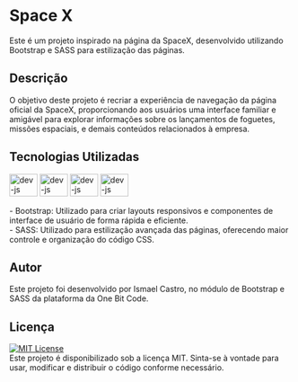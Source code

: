 # Space X
Este é um projeto inspirado na página da SpaceX, desenvolvido utilizando Bootstrap e SASS para estilização das páginas.

## Descrição
O objetivo deste projeto é recriar a experiência de navegação da página oficial da SpaceX, proporcionando aos usuários uma interface familiar e amigável para explorar informações sobre os lançamentos de foguetes, missões espaciais, e demais conteúdos relacionados à empresa.

## Tecnologias Utilizadas
<div>
        <img align="center" alt="dev-js" height="40" width="50" <img src="https://cdn.jsdelivr.net/gh/devicons/devicon/icons/html5/html5-original.svg" />
        <img align="center" alt="dev-js" height="40" width="50" <img src="https://cdn.jsdelivr.net/gh/devicons/devicon/icons/css3/css3-original.svg" />
        <img align="center" alt="dev-js" height="40" width="50" <img src="https://cdn.jsdelivr.net/gh/devicons/devicon@latest/icons/bootstrap/bootstrap-original.svg" />
        <img align="center" alt="dev-js" height="40" width="50" <img src="https://cdn.jsdelivr.net/gh/devicons/devicon@latest/icons/sass/sass-original.svg" />
</div><br>
- Bootstrap: Utilizado para criar layouts responsivos e componentes de interface de usuário de forma rápida e eficiente.<br>
- SASS: Utilizado para estilização avançada das páginas, oferecendo maior controle e organização do código CSS.

## Autor
Este projeto foi desenvolvido por Ismael Castro, no módulo de Bootstrap e SASS da plataforma da One Bit Code.

## Licença
[![MIT License](https://img.shields.io/badge/License-MIT-green.svg)](https://choosealicense.com/licenses/mit/) <br>
Este projeto é disponibilizado sob a licença MIT. Sinta-se à vontade para usar, modificar e distribuir o código conforme necessário.
